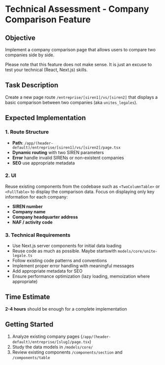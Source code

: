 # Technical Assessment - Company Comparison Feature

## Objective

Implement a company comparison page that allows users to compare two companies side by side.

Please note that this feature does not make sense. It is just an excuse to test your technical (React, Next.js) skills.

## Task Description

Create a new page route `/entreprise/[siren1]/vs/[siren2]` that displays a basic comparison between two companies (aka `unites_legales`).

## Expected Implementation

### 1. Route Structure

- **Path**: `/app/(header-default)/entreprise/[siren1]/vs/[siren2]/page.tsx`
- **Dynamic routing** with two SIREN parameters
- **Error** handle invalid SIRENs or non-existent companies
- **SEO** use appropriate metadata

### 2. UI

Reuse existing components from the codebase such as `<TwoColumnTable>` or `<FullTable>` to display the comparison data. Focus on displaying only key information for each company:

- **SIREN number**
- **Company name**
- **Company headquarter address**
- **NAF / activity code**

### 3. Technical Requirements

- Use Next.js server components for initial data loading
- Reuse code as much as possible. Maybe startswith `models/core/unite-legale.ts`
- Follow existing code patterns and conventions
- Implement proper error handling with meaningful messages
- Add appropriate metadata for SEO
- Ensure performance optimization (lazy loading, memoization where appropriate)

## Time Estimate

**2-4 hours** should be enough for a complete implementation

## Getting Started

1. Analyze existing company pages (`/app/(header-default)/entreprise/[slug]/page.tsx`)
2. Study the data models in `/models/core/`
3. Review existing components `/components/section` and `/components/table`
